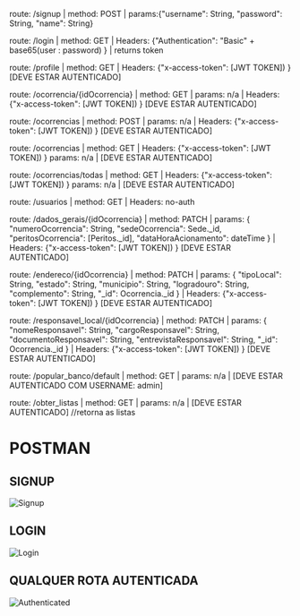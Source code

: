 route: /signup | method: POST | params:{"username": String, "password": String, "name": String}

route: /login | method: GET | Headers: {"Authentication": "Basic" + base65(user : password) } | returns token

route: /profile | method: GET | Headers: {"x-access-token": [JWT TOKEN]) } [DEVE ESTAR AUTENTICADO]

route: /ocorrencia/{idOcorrencia} | method: GET | params: n/a | Headers: {"x-access-token": [JWT TOKEN]) } [DEVE ESTAR AUTENTICADO]

route: /ocorrencias | method: POST | params: n/a | Headers: {"x-access-token": [JWT TOKEN]) } [DEVE ESTAR AUTENTICADO]

route: /ocorrencias | method: GET | Headers: {"x-access-token": [JWT TOKEN]) } params: n/a | [DEVE ESTAR AUTENTICADO]

route: /ocorrencias/todas | method: GET | Headers: {"x-access-token": [JWT TOKEN]) } params: n/a | [DEVE ESTAR AUTENTICADO]

route: /usuarios | method: GET | Headers: no-auth

route: /dados_gerais/{idOcorrencia} | method: PATCH | params: 
{
    "numeroOcorrencia": String, 
    "sedeOcorrencia": Sede._id, 
    "peritosOcorrencia": [Peritos._id], 
    "dataHoraAcionamento": dateTime
}
| Headers: {"x-access-token": [JWT TOKEN]) } [DEVE ESTAR AUTENTICADO]

route: /endereco/{idOcorrencia} | method: PATCH | params: 
{
    "tipoLocal": String,
    "estado": String,
    "municipio": String,
    "logradouro": String,
    "complemento": String,
    "_id": Ocorrencia._id
}
| Headers: {"x-access-token": [JWT TOKEN]) } [DEVE ESTAR AUTENTICADO]

route: /responsavel_local/{idOcorrencia} | method: PATCH | params: 
{
    "nomeResponsavel": String,
    "cargoResponsavel": String,
    "documentoResponsavel": String,
    "entrevistaResponsavel": String,
    "_id": Ocorrencia._id
}
| Headers: {"x-access-token": [JWT TOKEN]) } [DEVE ESTAR AUTENTICADO]

route: /popular_banco/default | method: GET | params: n/a | [DEVE ESTAR AUTENTICADO COM USERNAME: admin]

route: /obter_listas | method: GET | params: n/a | [DEVE ESTAR AUTENTICADO] //retorna as listas


# POSTMAN

## SIGNUP

![Signup](http://www.tools.ages.pucrs.br/PoliciaFederal/api/raw/d900c9cfb88bc8f93306168effaa1f5c1a4158ef/docs/signup.gif)


## LOGIN

![Login](http://www.tools.ages.pucrs.br/PoliciaFederal/api/raw/d900c9cfb88bc8f93306168effaa1f5c1a4158ef/docs/login.gif)


## QUALQUER ROTA AUTENTICADA

![Authenticated](http://www.tools.ages.pucrs.br/PoliciaFederal/api/raw/d900c9cfb88bc8f93306168effaa1f5c1a4158ef/docs/autenticated.gif)